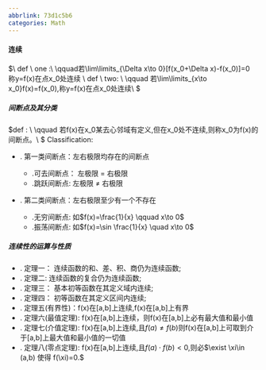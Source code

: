 ```yaml
---
abbrlink: 73d1c5b6
categories: Math
---
```

#### 连续
$\\
def \ one :\\  \qquad若\lim\limits_{\Delta x\to  0}[f(x_0+\Delta x)-f(x_0)]=0 称y=f(x)在点x_0处连续 \\
def \ two: \\  \qquad 若\lim\limits_{x\to x_0}f(x)=f(x_0),称y=f(x)在点x_0处连续\\
$

##### 间断点及其分类

$def : \\  \qquad
若f(x)在x_0某去心邻域有定义,但在x_0处不连续,则称x_0为f(x)的间断点。\\
$
Classification:
- . 第一类间断点：左右极限均存在的间断点
    - .可去间断点： 左极限 = 右极限
    - .跳跃间断点:  左极限 $\not =$ 右极限

- . 第二类间断点：左右极限至少有一个不存在
    - .无穷间断点: 如$f(x)=\frac{1}{x} \qquad x\to 0$
    - .振荡间断点: 如$f(x)=\sin \frac{1}{x} \quad x\to 0$

##### 连续性的运算与性质

- . 定理一： 连续函数的和、差、积、商仍为连续函数;
- . 定理二:  连续函数的复合仍为连续函数;
- . 定理三： 基本初等函数在其定义域内连续;
- . 定理四： 初等函数在其定义区间内连续;
- . 定理五(有界性)：f(x)在[a,b]上连续,f(x)在[a,b]上有界
- . 定理六(最值定理):  f(x)在[a,b]上连续，则f(x)在[a,b]上必有最大值和最小值
- . 定理七(介值定理):  f(x)在[a,b]上连续,且$f(a)\not=f(b)$则f(x)在[a,b]上可取到介于[a,b]上最大值和最小值的一切值
- . 定理八(零点定理):  f(x)在[a,b]上连续,且$f(a)\cdot f(b)<0$,则必$\exist \xi\in (a,b) 使得 f(\xi)=0.$


